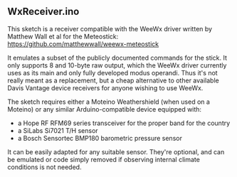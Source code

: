 WxReceiver.ino
--------------

This sketch is a receiver compatible with the WeeWx driver written by Matthew Wall et al for the Meteostick: https://github.com/matthewwall/weewx-meteostick

It emulates a subset of the publicly documented commands for the stick. It only supports 8 and 10-byte raw output, which the WeeWx driver currently uses as its main and only fully developed modus operandi. Thus it's not really meant as a replacement, but a cheap alternative to other available Davis Vantage device receivers for anyone wishing to use WeeWx.

The sketch requires either a Moteino Weathershield (when used on a Moteino) or any similar Arduino-compatible device equipped with:
* a Hope RF RFM69 series transceiver for the proper band for the country
* a SiLabs Si7021 T/H sensor
* a Bosch Sensortec BMP180 barometric pressure sensor

It can be easily adapted for any suitable sensor. They're optional, and can be emulated or code simply removed if observing internal climate conditions is not needed.
